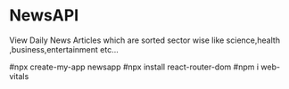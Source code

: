 # NewsAPI
View Daily News Articles which are sorted sector wise like science,health ,business,entertainment etc... 



#npx create-my-app newsapp
#npx install react-router-dom
#npm i web-vitals
